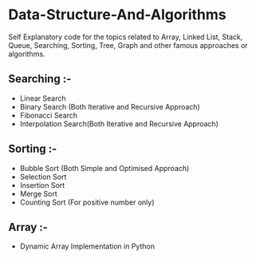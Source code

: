 # Data-Structure-And-Algorithms
Self Explanatory code for the topics related to Array, Linked List, Stack, Queue, Searching, Sorting, Tree, Graph and other famous approaches or algorithms.


## Searching :-
- Linear Search
- Binary Search (Both Iterative and Recursive Approach)
- Fibonacci Search
- Interpolation Search(Both Iterative and Recursive Approach)

## Sorting :- 
- Bubble Sort (Both Simple and Optimised Approach)
- Selection Sort
- Insertion Sort
- Merge Sort
- Counting Sort (For positive number only)

## Array :-
- Dynamic Array Implementation in Python
